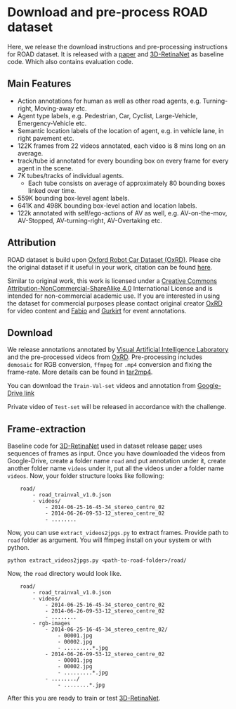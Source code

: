 # Download and pre-process ROAD dataset

Here, we release the download instructions and pre-processing instructions for ROAD dataset. It is released with a [paper](#) and [3D-RetinaNet](https://github.com/gurkirt/3D-ReintaNet) as baseline code. Which also contains evaluation code.

## Main Features

- Action annotations for human as well as other road agents, e.g. Turning-right, Moving-away etc. 
- Agent type labels, e.g. Pedestrian, Car, Cyclist, Large-Vehicle, Emergency-Vehicle etc.
- Semantic location labels of the location of agent, e.g. in vehicle lane, in right pavement etc.
- 122K frames from 22 videos annotated, each video is 8 mins long on an average.
- track/tube id annotated for every bounding box on every frame for every agent in the scene.
- 7K tubes/tracks of individual agents.
    - Each tube consists  on  average  of  approximately  80  bounding  boxes linked  over  time.
- 559K bounding  box-level agent  labels.
- 641K and 498K bounding box-level action and location labels.
- 122k annotated with self/ego-actions of AV as well, e.g. AV-on-the-mov, AV-Stopped, AV-turning-right, AV-Overtaking etc.

## Attribution
ROAD dataset is build upon [Oxford Robot Car Dataset (OxRD)](https://robotcar-dataset.robots.ox.ac.uk/about/). Please cite the original dataset if it useful in your work, citation can be found [here](https://robotcar-dataset.robots.ox.ac.uk/citation/). 

Similar to original work, this work is licensed under a [Creative Commons Attribution-NonCommercial-ShareAlike 4.0](http://creativecommons.org/licenses/by-nc-sa/4.0) International License and is intended for non-commercial academic use. If you are interested in using the dataset for commercial purposes please contact original creator [OxRD](https://robotcar-dataset.robots.ox.ac.uk/contact/) for video content and [Fabio](https://cms.brookes.ac.uk/staff/FabioCuzzolin/) and [Gurkirt](http://gurkirt.github.io/) for event annotations.

## Download
We release annotations annotated by [Visual Artificial Intelligence Laboratory](https://cms.brookes.ac.uk/staff/FabioCuzzolin/) and  the pre-processed videos from [OxRD](https://robotcar-dataset.robots.ox.ac.uk/about/). Pre-processing includes `demosaic` for RGB conversion, `ffmpeg` for `.mp4` conversion and fixing the frame-rate. More details can be found in [tar2mp4](./tar2mp4/README.md).

You can download the `Train-Val-set` videos and annotation from [Google-Drive link](https://drive.google.com/drive/folders/1hCLlgRqsJBONHgwGPvVu8VWXxlyYKCq-?usp=sharing)

Private video of `Test-set` will be released in accordance with the challenge.

## Frame-extraction

Baseline code for [3D-RetinaNet](https://github.com/gurkirt/3D-ReintaNet) used in dataset release [paper](#) uses sequences of frames as input. Once you have downloaded the videos from Google-Drive, create a folder name `road` and put annotation under it, create another folder name `videos` under it, put all the videos under a folder name `videos`. Now, your folder structure looks like following:

```
    road/
        - road_trainval_v1.0.json
        - videos/
            - 2014-06-25-16-45-34_stereo_centre_02
            - 2014-06-26-09-53-12_stereo_centre_02
            - ........

```

Now, you can use `extract_videos2jpgs.py` to extract frames. Provide path to `road` folder as argument. You will ffmpeg install on your system or with python.

```
python extract_videos2jpgs.py <path-to-road-folder>/road/
```

Now, the `road` directory would look like.

```
    road/
        - road_trainval_v1.0.json
        - videos/
            - 2014-06-25-16-45-34_stereo_centre_02
            - 2014-06-26-09-53-12_stereo_centre_02
            - ........
        - rgb-images
            - 2014-06-25-16-45-34_stereo_centre_02/
                - 00001.jpg
                - 00002.jpg
                - .........*.jpg
            - 2014-06-26-09-53-12_stereo_centre_02
                - 00001.jpg
                - 00002.jpg
                - .........*.jpg
            - ......../
                - ........*.jpg

```

After this you are ready to train or test [3D-RetinaNet](https://github.com/gurkirt/3D-ReintaNet).